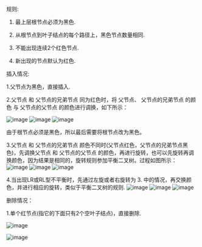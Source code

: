 规则:

1. 最上层根节点必须为黑色.

2. 从根节点到叶子结点的每个路径上，黑色节点数量相同.

3. 不能出现连续2个红色节点.

4. 新出现的节点默认为红色.

插入情况:

1.父节点为黑色，直接插入.

2.父节点 和 父节点的兄弟节点 同为红色时，将 父节点、 父节点的兄弟节点 的颜色 与 父节点的父节点 的颜色进行调换，如下所示：

![image](https://github.com/FudoJun/Data-Structure/assets/54784415/b829248d-04ff-4c73-8a7e-6e040a0afe09)
![image](https://github.com/FudoJun/Data-Structure/assets/54784415/90cdd44c-68c1-4cf4-985c-b110a54d6946)
![image](https://github.com/FudoJun/Data-Structure/assets/54784415/494acb73-909e-49ea-afb1-c543bc59d695)

由于根节点必须是黑色，所以最后需要将根节点改为黑色。

3.父节点 和 父节点的兄弟节点 颜色不同时(父节点红色，父节点的兄弟节点黑色)，先调换父节点 和 父节点的父节点 的颜色，再进行旋转，也可以先旋转再调换颜色，因为结果是相同的，旋转规则参加平衡二叉树。过程如图所示：
![image](https://github.com/FudoJun/Data-Structure/assets/54784415/db228eaf-a28b-46aa-a783-cea7e656a6c7)
![image](https://github.com/FudoJun/Data-Structure/assets/54784415/726665d2-b35c-438c-b947-52dd3b969a65)
![image](https://github.com/FudoJun/Data-Structure/assets/54784415/46eef2b7-733c-44db-8056-a2501e0cad91)

4.当出现LR或RL型不平衡时，先通过左旋或者右旋转为 3. 中的情况，再交换颜色，并进行相应的旋转，类似于平衡二叉树的规则.
![image](https://github.com/FudoJun/Data-Structure/assets/54784415/b0c7c7b7-c8d6-42ec-ba2e-fd12bf8dde0c)
![image](https://github.com/FudoJun/Data-Structure/assets/54784415/76350a18-b6ca-41a4-aca8-f7e9cda49055)
![image](https://github.com/FudoJun/Data-Structure/assets/54784415/ed8742f9-1b8e-414b-8788-6c097acc5c34)

删除情况：

1.单个红节点(指它的下面只有2个空叶子结点)，直接删除.

![image](https://github.com/FudoJun/Data-Structure/assets/54784415/24bf1938-8059-4c74-b7ad-57a3db5c4696)

![image](https://github.com/FudoJun/Data-Structure/assets/54784415/fa86ec53-3c84-4a03-98ff-8d02bb54a130)




